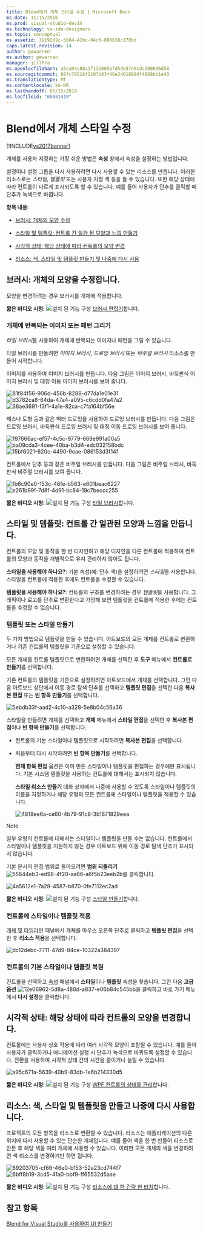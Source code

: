 ```yaml
---
title: Blend에서 개체 스타일 수정 | Microsoft Docs
ms.date: 11/15/2016
ms.prod: visual-studio-dev14
ms.technology: vs-ide-designers
ms.topic: conceptual
ms.assetid: 31192d2c-5b84-41bc-94c0-898638c170bd
caps.latest.revision: 14
author: gewarren
ms.author: gewarren
manager: jillfra
ms.openlocfilehash: a5ca94c88a1f131065b7d5de57e9cdc200696d58
ms.sourcegitcommit: 08fc78516f1107b83f46e2401888df4868bb1e40
ms.translationtype: MT
ms.contentlocale: ko-KR
ms.lasthandoff: 05/15/2019
ms.locfileid: "65681419"
---
```

# <a name="modify-the-style-of-objects-in-blend"></a>Blend에서 개체 스타일 수정
[!INCLUDE[vs2017banner](../includes/vs2017banner.md)]

개체를 사용자 지정하는 가장 쉬운 방법은 **속성** 창에서 속성을 설정하는 방법입니다.  
  
 설정이나 설정 그룹을 다시 사용하려면 다시 사용할 수 있는 리소스를 만듭니다. 이러한 리소스로는 *스타일*, *템플릿* 또는 사용자 지정 색 등을 들 수 있습니다. 또한 해당 상태에 따라 컨트롤이 다르게 표시되도록 할 수 있습니다. 예를 들어 사용자가 단추를 클릭할 때 단추가 녹색으로 바뀝니다.  
  
 **항목 내용**:  
  
- [브러시: 개체의 모양 수정](#Brushes)  
  
- [스타일 및 템플릿: 컨트롤 간 일관 된 모양과 느낌 만들기](#Styles)  
  
- [시각적 상태: 해당 상태에 따라 컨트롤의 모양 변경](#Visual)  
  
- [리소스: 색, 스타일 및 템플릿 만들기 및 나중에 다시 사용](#Resources)  
  
## <a name="Brushes"></a> 브러시: 개체의 모양을 수정합니다.  
 모양을 변경하려는 경우 브러시를 개체에 적용합니다.  
  
 **짧은 비디오 시청:** ![설치 된 기능 구성](../designers/media/bldadminconsoleinitialconfigicon.PNG "BldAdminConsoleInitialConfigIcon") [브러시 편집기](http://www.popscreen.com/v/6A4mO/Microsoft-Expression-Blend-The-Brushes-Editor)합니다.  
  
### <a name="paint-a-repeating-image-or-pattern-on-an-object"></a>개체에 반복되는 이미지 또는 패턴 그리기  
 *타일 브러시*를 사용하여 개체에 반복되는 이미지나 패턴을 그릴 수 있습니다.  
  
 타일 브러시를 만들려면 *이미지 브러시*, *드로잉 브러시* 또는 *비주얼 브러시* 리소스를 만들어 시작합니다.  
  
 이미지를 사용하여 이미지 브러시를 만듭니다. 다음 그림은 이미지 브러시, 바둑판식 이미지 브러시 및 대칭 이동 이미지 브러시를 보여 줍니다.  
  
 ![](../designers/media/81f84f56-906d-456b-8288-d77da1e01e31.png "81f84f56-906d-456b-8288-d77da1e01e31") ![](../designers/media/d3782ca8-64da-47a4-a095-c6cdd0fa47a2.png "d3782ca8-64da-47a4-a095-c6cdd0fa47a2") ![](../designers/media/38ae3691-f3f1-4a1e-82ca-c7fa164bf56e.png "38ae3691-f3f1-4a1e-82ca-c7fa164bf56e")  
  
 패스나 도형 등과 같은 벡터 드로잉을 사용하여 드로잉 브러시를 만듭니다. 다음 그림은 드로잉 브러시, 바둑판식 드로잉 브러시 및 대칭 이동 드로잉 브러시를 보여 줍니다.  
  
 ![](../designers/media/197666ac-ef57-4c5c-9779-669e991a00a5.png "197666ac-ef57-4c5c-9779-669e991a00a5") ![](../designers/media/ba09cda3-4cee-40ba-b3d4-edc032158bdc.png "ba09cda3-4cee-40ba-b3d4-edc032158bdc") ![](../designers/media/15bf6021-620c-4490-9eae-086153d3f14f.png "15bf6021-620c-4490-9eae-086153d3f14f")  
  
 컨트롤에서 단추 등과 같은 비주얼 브러시를 만듭니다. 다음 그림은 비주얼 브러시, 바둑판식 비주얼 브러시를 보여 줍니다.  
  
 ![](../designers/media/fb6c90e0-153c-48fe-b563-e601beac6227.png "fb6c90e0-153c-48fe-b563-e601beac6227") ![](../designers/media/e261b99f-7d8f-4d91-bc84-19c7beccc255.png "e261b99f-7d8f-4d91-bc84-19c7beccc255")  
  
 **짧은 비디오 시청:** ![설치 된 기능 구성](../designers/media/bldadminconsoleinitialconfigicon.PNG "BldAdminConsoleInitialConfigIcon") [타일 브러시](http://www.popscreen.com/v/6A4iM/Microsoft-Expression-Blend-Tile-Brushes)합니다.  
  
## <a name="Styles"></a> 스타일 및 템플릿: 컨트롤 간 일관된 모양과 느낌을 만듭니다.  
 컨트롤의 모양 및 동작을 한 번 디자인하고 해당 디자인을 다른 컨트롤에 적용하여 컨트롤의 모양과 동작을 개별적으로 유지 관리하지 않아도 됩니다.  
  
 **스타일을 사용해야 하나요?**: 기본 속성(예: 단추 색)을 설정하려면 *스타일*을 사용합니다. 스타일을 컨트롤에 적용한 후에도 컨트롤을 수정할 수 있습니다.  
  
 **템플릿을 사용해야 하나요?**: 컨트롤의 구조를 변경하려는 경우 *템플릿*을 사용합니다. 그래픽이나 로고를 단추로 변환한다고 가정해 보면 템플릿을 컨트롤에 적용한 후에는 컨트롤을 수정할 수 없습니다.  
  
### <a name="create-a-template-or-style"></a>템플릿 또는 스타일 만들기  
 두 가지 방법으로 템플릿을 만들 수 있습니다. 아트보드의 모든 개체를 컨트롤로 변환하거나 기존 컨트롤의 템플릿을 기준으로 설정할 수 있습니다.  
  
 모든 개체를 컨트롤 템플릿으로 변환하려면 개체를 선택한 후 **도구** 메뉴에서 **컨트롤로 만들기**를 선택합니다.  
  
 기존 컨트롤의 템플릿을 기준으로 설정하려면 아트보드에서 개체를 선택합니다. 그런 다음 아트보드 상단에서 이동 경로 탐색 단추를 선택하고 **템플릿 편집**을 선택한 다음 **복사본 편집** 또는 **빈 항목 만들기**를 선택합니다.  
  
 ![](../designers/media/5ebdb33f-aad2-4c10-a328-5e8b04c56a36.png "5ebdb33f-aad2-4c10-a328-5e8b04c56a36")  
  
 스타일을 만들려면 개체를 선택하고 **개체** 메뉴에서 **스타일 편집**을 선택한 후 **복사본 편집**이나 **빈 항목 만들기**를 선택합니다.  
  
- 컨트롤의 기본 스타일이나 템플릿으로 시작하려면 **복사본 편집**을 선택합니다.  
  
- 처음부터 다시 시작하려면 **빈 항목 만들기**를 선택합니다.  
  
  **현재 항목 편집** 옵션은 이미 만든 스타일이나 템플릿을 편집하는 경우에만 표시됩니다. 기본 시스템 템플릿을 사용하는 컨트롤에 대해서는 표시되지 않습니다.  
  
  **스타일 리소스 만들기** 대화 상자에서 나중에 사용할 수 있도록 스타일이나 템플릿의 이름을 지정하거나 해당 유형의 모든 컨트롤에 스타일이나 템플릿을 적용할 수 있습니다.  
  
  ![](../designers/media/4818ee6a-ce60-4b79-91c8-3b1871829eea.png "4818ee6a-ce60-4b79-91c8-3b1871829eea")  
  
> [!NOTE]
> 일부 유형의 컨트롤에 대해서는 스타일이나 템플릿을 만들 수는 없습니다. 컨트롤에서 스타일이나 템플릿을 지원하지 않는 경우 아트보드 위에 이동 경로 탐색 단추가 표시되지 않습니다.  
>   
> 기본 문서의 편집 범위로 돌아오려면 **범위 되돌리기** ![](../designers/media/55844eb3-ed98-4f20-aa66-a6f5b23eeb2b.png "55844eb3-ed98-4f20-aa66-a6f5b23eeb2b")를 클릭합니다.  
>   
> ![](../designers/media/4a5612e1-7a28-4587-b870-0fe7112ec2ad.png "4a5612e1-7a28-4587-b870-0fe7112ec2ad")  
  
 **짧은 비디오 시청:** ![설치 된 기능 구성](../designers/media/bldadminconsoleinitialconfigicon.PNG "BldAdminConsoleInitialConfigIcon") [스타일 만들기](https://www.youtube.com/watch?v=W8YdXDPeKdc)합니다.  
  
### <a name="apply-a-style-or-template-to-a-control"></a>컨트롤에 스타일이나 템플릿 적용  
 [개체 및 타임라인](https://msdn.microsoft.com/135a5a5e-ec6d-4f38-8827-60e284cd5f57) 패널에서 개체를 마우스 오른쪽 단추로 클릭하고 **템플릿 편집**을 선택한 후 **리소스 적용**을 선택합니다.  
  
 ![](../designers/media/dc12debc-7711-47d9-84ce-10322a384397.png "dc12debc-7711-47d9-84ce-10322a384397")  
  
### <a name="restore-the-default-style-or-template-of-a-control"></a>컨트롤의 기본 스타일이나 템플릿 복원  
 컨트롤을 선택하고 [속성](https://msdn.microsoft.com/135a5a5e-ec6d-4f38-8827-60e284cd5f57) 패널에서 **스타일**이나 **템플릿** 속성을 찾습니다. 그런 다음 **고급 옵션** ![](../designers/media/12e06962-5d8a-480d-a837-e06b84c545bb.png "12e06962-5d8a-480d-a837-e06b84c545bb")을 클릭하고 바로 가기 메뉴에서 **다시 설정**을 클릭합니다.  
  
## <a name="Visual"></a> 시각적 상태: 해당 상태에 따라 컨트롤의 모양을 변경합니다.  
 컨트롤에는 사용자 상호 작용에 따라 여러 시각적 모양이 포함될 수 있습니다. 예를 들어 사용자가 클릭하거나 애니메이션 실행 시 단추가 녹색으로 바뀌도록 설정할 수 있습니다. 전환을 사용하여 시각적 상태 간의 시간을 줄이거나 늘릴 수 있습니다.  
  
 ![](../designers/media/a95c671a-5639-40b9-83db-1e6b214330d5.png "a95c671a-5639-40b9-83db-1e6b214330d5")  
  
 **짧은 비디오 시청:** ![설치 된 기능 구성](../designers/media/bldadminconsoleinitialconfigicon.PNG "BldAdminConsoleInitialConfigIcon") [WPF 컨트롤의 상태를 관리](https://www.youtube.com/watch?v=m0PlkF5i6uw)합니다.  
  
## <a name="Resources"></a> 리소스: 색, 스타일 및 템플릿을 만들고 나중에 다시 사용합니다.  
 프로젝트의 모든 항목을 리소스로 변환할 수 있습니다. 리소스는 애플리케이션의 다른 위치에 다시 사용할 수 있는 단순한 개체입니다. 예를 들어 색을 한 번 만들어 리소스로 만든 후 해당 색을 여러 개체에 사용할 수 있습니다. 이러한 모든 개체의 색을 변경하려면 색 리소스를 변경하기만 하면 됩니다.  
  
 ![](../designers/media/89203705-cf66-46e0-b153-52a23cd744f7.png "89203705-cf66-46e0-b153-52a23cd744f7") ![](../designers/media/6bff8b19-3cd5-41a0-bbf9-ff65532d5aae.png "6bff8b19-3cd5-41a0-bbf9-ff65532d5aae")  
  
 **짧은 비디오 시청:** ![설치 된 기능 구성](../designers/media/bldadminconsoleinitialconfigicon.PNG "BldAdminConsoleInitialConfigIcon") [리소스에 대 한 간략 한 터치](http://www.popscreen.com/v/6A4k7/Microsoft-Expression-Blend-Brief-Touch-on-Resources)합니다.  
  
## <a name="see-also"></a>참고 항목  
 [Blend for Visual Studio를 사용하여 UI 만들기](../designers/creating-a-ui-by-using-blend-for-visual-studio.md)
